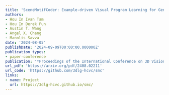 ```yaml
---
title: 'SceneMotifCoder: Example-driven Visual Program Learning for Generating 3D Object Arrangements'
authors:
- Hou In Ivan Tam
- Hou In Derek Pun
- Austin T. Wang
- Angel X. Chang
- Manolis Savva
date: '2024-08-05'
publishDate: '2024-09-09T00:00:00.000000Z'
publication_types:
- paper-conference
publication: '*Proceedings of the International Conference on 3D Vision (3DV)*'
url_pdf: 'https://arxiv.org/pdf/2408.02211'
url_code: 'https://github.com/3dlg-hcvc/smc'
links:
- name: Project
  url: https://3dlg-hcvc.github.io/smc/
---
```

